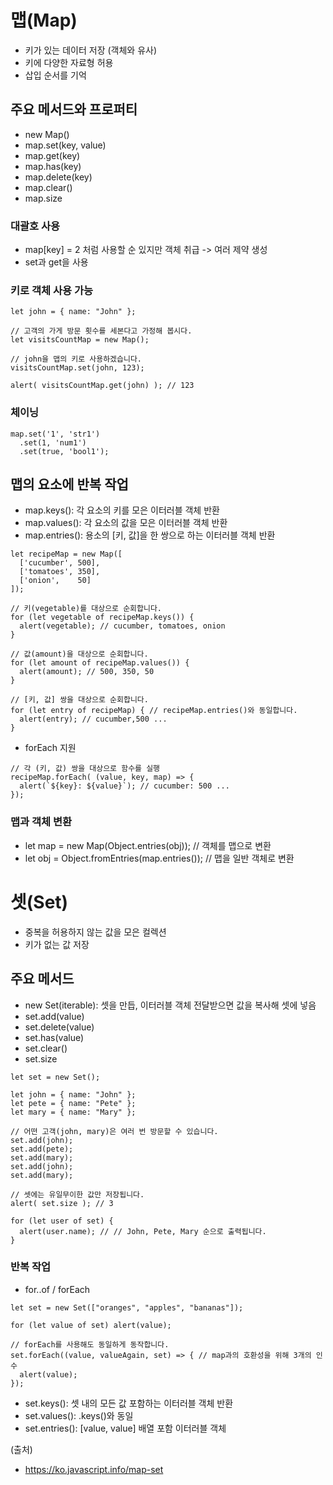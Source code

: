 # 맵(Map)
- 키가 있는 데이터 저장 (객체와 유사)
- 키에 다양한 자료형 허용
- 삽입 순서를 기억

## 주요 메서드와 프로퍼티
- new Map()
- map.set(key, value)
- map.get(key)
- map.has(key)
- map.delete(key)
- map.clear()
- map.size

### 대괄호 사용
- map[key] = 2 처럼 사용할 순 있지만 객체 취급 -> 여러 제약 생성
- set과 get을 사용

### 키로 객체 사용 가능
```
let john = { name: "John" };

// 고객의 가게 방문 횟수를 세본다고 가정해 봅시다.
let visitsCountMap = new Map();

// john을 맵의 키로 사용하겠습니다.
visitsCountMap.set(john, 123);

alert( visitsCountMap.get(john) ); // 123
```

### 체이닝
```
map.set('1', 'str1')
  .set(1, 'num1')
  .set(true, 'bool1');
```

## 맵의 요소에 반복 작업
- map.keys(): 각 요소의 키를 모은 이터러블 객체 반환
- map.values(): 각 요소의 값을 모은 이터러블 객체 반환
- map.entries(): 용소의 [키, 값]을 한 쌍으로 하는 이터러블 객체 반환

```
let recipeMap = new Map([
  ['cucumber', 500],
  ['tomatoes', 350],
  ['onion',    50]
]);

// 키(vegetable)를 대상으로 순회합니다.
for (let vegetable of recipeMap.keys()) {
  alert(vegetable); // cucumber, tomatoes, onion
}

// 값(amount)을 대상으로 순회합니다.
for (let amount of recipeMap.values()) {
  alert(amount); // 500, 350, 50
}

// [키, 값] 쌍을 대상으로 순회합니다.
for (let entry of recipeMap) { // recipeMap.entries()와 동일합니다.
  alert(entry); // cucumber,500 ...
}
```

- forEach 지원
```
// 각 (키, 값) 쌍을 대상으로 함수를 실행
recipeMap.forEach( (value, key, map) => {
  alert(`${key}: ${value}`); // cucumber: 500 ...
});
```

### 맵과 객체 변환
- let map = new Map(Object.entries(obj)); // 객체를 맵으로 변환
- let obj = Object.fromEntries(map.entries()); // 맵을 일반 객체로 변환


# 셋(Set)
- 중복을 허용하지 않는 값을 모은 컬렉션
- 키가 없는 값 저장

## 주요 메서드
- new Set(iterable): 셋을 만듭, 이터러블 객체 전달받으면 값을 복사해 셋에 넣음
- set.add(value)
- set.delete(value)
- set.has(value)
- set.clear()
- set.size

```
let set = new Set();

let john = { name: "John" };
let pete = { name: "Pete" };
let mary = { name: "Mary" };

// 어떤 고객(john, mary)은 여러 번 방문할 수 있습니다.
set.add(john);
set.add(pete);
set.add(mary);
set.add(john);
set.add(mary);

// 셋에는 유일무이한 값만 저장됩니다.
alert( set.size ); // 3

for (let user of set) {
  alert(user.name); // // John, Pete, Mary 순으로 출력됩니다.
}
```

### 반복 작업
- for..of / forEach
```
let set = new Set(["oranges", "apples", "bananas"]);

for (let value of set) alert(value);

// forEach를 사용해도 동일하게 동작합니다.
set.forEach((value, valueAgain, set) => { // map과의 호환성을 위해 3개의 인수
  alert(value);
});
```

- set.keys(): 셋 내의 모든 값 포함하는 이터러블 객체 반환
- set.values(): .keys()와 동일
- set.entries(): [value, value] 배열 포함 이터러블 객체 

(출처)
- https://ko.javascript.info/map-set

